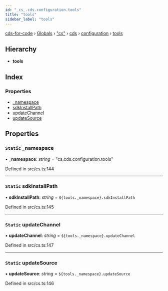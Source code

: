 ```yaml
---
id: "_cs_.cds.configuration.tools"
title: "tools"
sidebar_label: "tools"
---
```


[cds-for-code](../index.md) › [Globals](../globals.md) › ["cs"](../modules/_cs_.md) › [cds](../modules/_cs_.cds.md) › [configuration](../modules/_cs_.cds.configuration.md) › [tools](_cs_.cds.configuration.tools.md)

## Hierarchy

* **tools**

## Index

### Properties

* [_namespace](_cs_.cds.configuration.tools.md#static-_namespace)
* [sdkInstallPath](_cs_.cds.configuration.tools.md#static-sdkinstallpath)
* [updateChannel](_cs_.cds.configuration.tools.md#static-updatechannel)
* [updateSource](_cs_.cds.configuration.tools.md#static-updatesource)

## Properties

### `Static` _namespace

▪ **_namespace**: *string* = "cs.cds.configuration.tools"

Defined in src/cs.ts:144

___

### `Static` sdkInstallPath

▪ **sdkInstallPath**: *string* = `${tools._namespace}.sdkInstallPath`

Defined in src/cs.ts:145

___

### `Static` updateChannel

▪ **updateChannel**: *string* = `${tools._namespace}.updateChannel`

Defined in src/cs.ts:147

___

### `Static` updateSource

▪ **updateSource**: *string* = `${tools._namespace}.updateSource`

Defined in src/cs.ts:146
